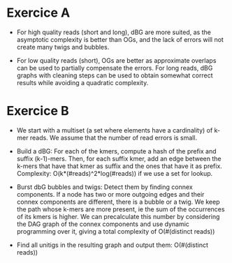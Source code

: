 # Exercice A
- For high quality reads (short and long), dBG are more suited, as the asymptotic complexity is better than OGs, and the lack of errors will not create many twigs and bubbles.

- For low quality reads (short), OGs are better as approximate overlaps can be used to partially compensate the errors. For long reads, dBG graphs with cleaning steps can be used to obtain somewhat correct results while avoiding a quadratic complexity.


# Exercice B

- We start with a multiset (a set where elements have a cardinality) of k-mer reads. We assume that the number of read errors is small.

- Build a dBG: For each of the kmers, compute a hash of the prefix and suffix (k-1)-mers. Then, for each suffix kmer, add an edge between the k-mers that have that kmer as suffix and the ones that have it as prefix. Complexity: O(k*(#reads)^2*log(#reads)) if we use a set for lookup.

- Burst dbG bubbles and twigs: Detect them by finding connex components. If a node has two or more outgoing edges and their connex components are different, there is a bubble or a twig. We keep the path whose k-mers are more present, ie the sum of the occurrences of its kmers is higher. We can precalculate this number by considering the DAG graph of the connex components and use dynamic programming over it, giving a total complexity of O(#(distinct reads))

- Find all unitigs in the resulting graph and output them: O(#(distinct reads))